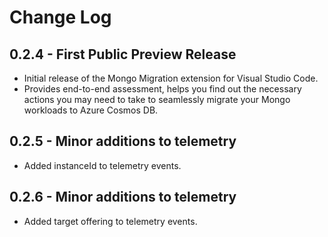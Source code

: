 # Change Log

## 0.2.4 - First Public Preview Release

- Initial release of the Mongo Migration extension for Visual Studio Code.
- Provides end-to-end assessment, helps you find out the necessary actions you may need to take to seamlessly migrate your Mongo workloads to Azure Cosmos DB.

## 0.2.5 - Minor additions to telemetry

- Added instanceId to telemetry events.

## 0.2.6 - Minor additions to telemetry

- Added target offering to telemetry events.
